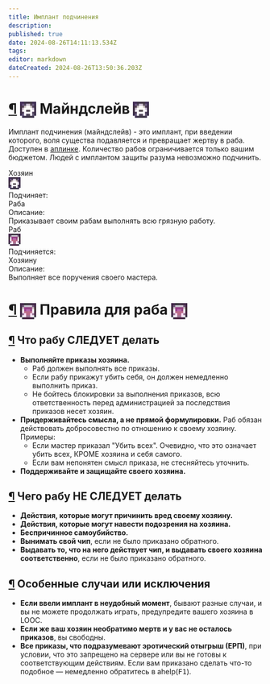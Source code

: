 ```yaml
---
title: Имплант подчинения
description: 
published: true
date: 2024-08-26T14:11:13.534Z
tags: 
editor: markdown
dateCreated: 2024-08-26T13:50:36.203Z
---
```


<h1><a class="toc-anchor" href="#майндслейв">¶</a> <img src="/master.png" alt="master.png" width="32" style="vertical-align: middle;"> Майндслейв <img src="/master.png" alt="master.png" width="32" style="vertical-align: middle;">
</h1>
<div class="container">
  <div class="text">
    <p>Имплант подчинения (майндслейв) - это имплант, при введении которого, воля существа подавляется и превращает жертву в раба. Доступен в <a href="/guides/uplink" class="is-internal-link is-valid-page">аплинке</a>. Количество рабов ограничивается только вашим бюджетом. Людей с имплантом защиты разума невозможно подчинить. </p>
  </div>

  <div class="rolescontainer">
    <div class="role">
      <div class="rolename">Хозяин</div>
      <div class="roleimg"><img src="/master.png" alt="master.png"></div>
      <div class="roleheadlabel">Подчиняет:</div>
      <div class="rolehead">Раба</div>
      <div class="roledesclabel">Описание:</div>
      <div class="roledesc">Приказывает своим рабам выполнять всю грязную работу.</div>
    </div>
    <div class="role">
      <div class="rolename">Раб</div>
      <div class="roleimg"><img src="/slave.png" alt="slave.png"></div>
      <div class="roleheadlabel">Подчиняется:</div>
      <div class="rolehead">Хозяину</div>
      <div class="roledesclabel">Описание:</div>
      <div class="roledesc">Выполняет все поручения своего мастера.</div>
    </div>
  </div>
</div><div>

</div><p>
</p><h1 id="правила-для-раба" class="toc-header"><a class="toc-anchor" href="#правила-для-раба">¶</a> <img src="/slave.png" alt="slave.png" width="32" style="vertical-align: middle;"> Правила для раба <img src="/slave.png" alt="slave.png" width="32" style="vertical-align: middle;"></h1>
<h2 id="что-рабу-следует-делать" class="toc-header"><a class="toc-anchor" href="#что-рабу-следует-делать">¶</a> Что рабу <b>СЛЕДУЕТ</b> делать</h2>
<ul>
    <li><b>Выполняйте приказы хозяина.</b>
        <ul>
            <li>Раб должен выполнять все приказы.</li>
            <li>Если рабу прикажут убить себя, он должен немедленно выполнить приказ.</li>
            <li>Не бойтесь блокировки за выполнения приказов, всю ответственность перед администрацией за последствия приказов несет хозяин.</li>
        </ul>
    </li>
    <li><b>Придерживайтесь смысла, а не прямой формулировки.</b> Раб обязан действовать добросовестно по отношению к своему хозяину. Примеры:
        <ul>
            <li>Если мастер приказал "Убить всех". Очевидно, что это означает убить всех, КРОМЕ хозяина и себя самого.</li>
            <li>Если вам непонятен смысл приказа, не стесняйтесь уточнить.</li>
        </ul>
    </li>
    <li><b>Поддерживайте и защищайте своего хозяина.</b></li>
</ul><div>

</div><h2 id="чего-рабу-не-следует-делать" class="toc-header"><a class="toc-anchor" href="#чего-рабу-не-следует-делать">¶</a> Чего рабу <b>НЕ СЛЕДУЕТ</b> делать</h2>
<ul>
    <li><b>Действия, которые могут причинить вред своему хозяину.</b></li>
    <li><b>Действия, которые могут навести подозрения на хозяина.</b></li>
    <li><b>Беспричинное самоубийство.</b></li>
    <li><b>Вынимать свой чип</b>, если не было приказано обратного.</li>
    <li><b>Выдавать то, что на него действует чип, и выдавать своего хозяина соответственно</b>, если не было приказано обратного.</li>
</ul><div>

</div><h2 id="особенные-случаи-или-исключения" class="toc-header"><a class="toc-anchor" href="#особенные-случаи-или-исключения">¶</a> Особенные случаи или исключения</h2>
<ul>
    <li><b>Если ввели имплант в неудобный момент</b>, бывают разные случаи, и вы не можете продолжать играть, предупредите вашего хозяина в LOOC.</li>
    <li><b>Если же ваш хозяин необратимо мертв и у вас не осталось приказов</b>, вы свободны.</li>
    <li><b>Все приказы, что подразумевают эротический отыгрыш (ЕРП)</b>, при условии, что это запрещено на сервере или вы не готовы к соответствующим действиям. Если вам приказано сделать что-то подобное — немедленно обратитесь в ahelp(<kbd>F1</kbd>).</li>
</ul>
</div>